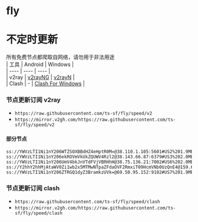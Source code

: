 # fly
# 不定时更新
所有免费节点都爬取自网络，请勿用于非法用途  
|  工具  | Android  | Windows  |  
|  ----  | ----   | ----  |  
| v2ray  | [v2rayNG](https://github.com/2dust/v2rayNG/releases) | [v2rayN](https://github.com/2dust/v2rayN/releases) |  
| Clash  | - | [Clash For Windows](https://github.com/2dust/clashN/releases) | 
  
### 节点更新订阅  v2ray
- `https://raw.githubusercontent.com/ts-sf/fly/speed/v2`  
- `https://mirror.v2gh.com/https://raw.githubusercontent.com/ts-sf/fly/speed/v2`  

#### 部分节点  
``` 
ss://YWVzLTI1Ni1nY206WTZSOXBBdHZ4eHptR0M=@38.110.1.105:5601#US2%201.9MB%2Fs
ss://YWVzLTI1Ni1nY206ekROVmVkUkZQUWV4Rzl2@38.143.66.87:6379#US3%202.0MB%2Fs
ss://YWVzLTI1Ni1nY206UmV4bkJnVTdFVjVBRHhH@38.75.136.21:7002#US6%202.0MB%2Fs
ss://Y2hhY2hhMjAtaWV0Zi1wb2x5MTMwNTpaZFdaOVF2RmxiT09HcmVNb0UzQnE4@159.65.129.128:18814#%E6%9C%AA%E7%9F%A59%20833.5KB%2Fs
ss://YWVzLTI1Ni1nY206ZTRGQ1dyZ3BramkzUVk=@69.50.95.152:9102#US7%201.9MB%2Fs
```
### 节点更新订阅  clash
- `https://raw.githubusercontent.com/ts-sf/fly/speed/clash`  
- `https://mirror.v2gh.com/https://raw.githubusercontent.com/ts-sf/fly/speed/clash`  


